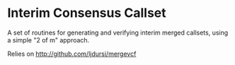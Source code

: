 # Interim Consensus Callset

A set of routines for generating and verifying interim merged callsets,
using a simple "2 of m" approach.

Relies on http://github.com/ljdursi/mergevcf
